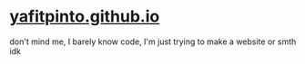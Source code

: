 # [yafitpinto.github.io](https://jonpinto.github.io/yafitpinto.ceramics/)

don't mind me, I barely know code, I'm just trying to make a website or smth idk
